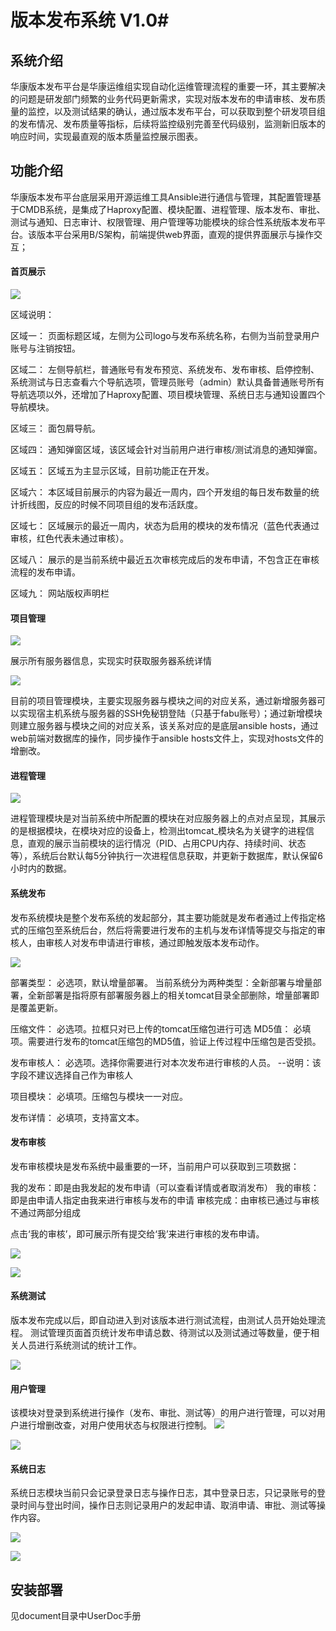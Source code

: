 # 版本发布系统 V1.0#

## 系统介绍 ##

华康版本发布平台是华康运维组实现自动化运维管理流程的重要一环，其主要解决的问题是研发部门频繁的业务代码更新需求，实现对版本发布的申请审核、发布质量的监控，以及测试结果的确认，通过版本发布平台，可以获取到整个研发项目组的发布情况、发布质量等指标，后续将监控级别完善至代码级别，监测新旧版本的响应时间，实现最直观的版本质量监控展示图表。

## 功能介绍 ##

华康版本发布平台底层采用开源运维工具Ansible进行通信与管理，其配置管理基于CMDB系统，是集成了Haproxy配置、模块配置、进程管理、版本发布、审批、测试与通知、日志审计、权限管理、用户管理等功能模块的综合性系统版本发布平台。该版本平台采用B/S架构，前端提供web界面，直观的提供界面展示与操作交互；

#### 首页展示 ####
![](documents/IntroduceImg/index.jpg)

区域说明：

区域一：
页面标题区域，左侧为公司logo与发布系统名称，右侧为当前登录用户账号与注销按钮。

区域二：
	左侧导航栏，普通账号有发布预览、系统发布、发布审核、启停控制、系统测试与日志查看六个导航选项，管理员账号（admin）默认具备普通账号所有导航选项以外，还增加了Haproxy配置、项目模块管理、系统日志与通知设置四个导航模块。

区域三：
	面包屑导航。

区域四：
	通知弹窗区域，该区域会针对当前用户进行审核/测试消息的通知弹窗。

区域五：
	区域五为主显示区域，目前功能正在开发。

区域六：
	本区域目前展示的内容为最近一周内，四个开发组的每日发布数量的统计折线图，反应的时候不同项目组的发布活跃度。

区域七：
	区域展示的最近一周内，状态为启用的模块的发布情况（蓝色代表通过审核，红色代表未通过审核）。

区域八：
	展示的是当前系统中最近五次审核完成后的发布申请，不包含正在审核流程的发布申请。

区域九：
网站版权声明栏

#### 项目管理 ####
![](documents/IntroduceImg/module.jpg)

展示所有服务器信息，实现实时获取服务器系统详情

![](documents/IntroduceImg/module2.jpg)

目前的项目管理模块，主要实现服务器与模块之间的对应关系，通过新增服务器可以实现宿主机系统与服务器的SSH免秘钥登陆（只基于fabu账号）；通过新增模块则建立服务器与模块之间的对应关系，该关系对应的是底层ansible hosts，通过web前端对数据库的操作，同步操作于ansible hosts文件上，实现对hosts文件的增删改。

#### 进程管理 ####
![](documents/IntroduceImg/process.jpg)

进程管理模块是对当前系统中所配置的模块在对应服务器上的点对点呈现，其展示的是根据模块，在模块对应的设备上，检测出tomcat_模块名为关键字的进程信息，直观的展示当前模块的运行情况（PID、占用CPU内存、持续时间、状态等），系统后台默认每5分钟执行一次进程信息获取，并更新于数据库，默认保留6小时内的数据。

#### 系统发布 ####

发布系统模块是整个发布系统的发起部分，其主要功能就是发布者通过上传指定格式的压缩包至系统后台，然后将需要进行发布的主机与发布详情等提交与指定的审核人，由审核人对发布申请进行审核，通过即触发版本发布动作。

![](documents/IntroduceImg/publish.jpg)

部署类型：
必选项，默认增量部署。
当前系统分为两种类型：全新部署与增量部署，全新部署是指将原有部署服务器上的相关tomcat目录全部删除，增量部署即是覆盖更新。

压缩文件：
必选项。拉框只对已上传的tomcat压缩包进行可选
MD5值：
必填项。需要进行发布的tomcat压缩包的MD5值，验证上传过程中压缩包是否受损。

发布审核人：
必选项。选择你需要进行对本次发布进行审核的人员。
--说明：该字段不建议选择自己作为审核人

项目模块：
必填项。压缩包与模块一一对应。

发布详情：
必填项，支持富文本。

#### 发布审核 ####


发布审核模块是发布系统中最重要的一环，当前用户可以获取到三项数据：

我的发布：即是由我发起的发布申请（可以查看详情或者取消发布）
我的审核：即是由申请人指定由我来进行审核与发布的申请
审核完成：由审核已通过与审核不通过两部分组成

点击‘我的审核’，即可展示所有提交给‘我’来进行审核的发布申请。


![](documents/IntroduceImg/review01.jpg)


![](documents/IntroduceImg/review02.jpg)


#### 系统测试 ####

版本发布完成以后，即自动进入到对该版本进行测试流程，由测试人员开始处理流程。
测试管理页面首页统计发布申请总数、待测试以及测试通过等数量，便于相关人员进行系统测试的统计工作。

![](documents/IntroduceImg/softwaretest.jpg)


#### 用户管理 ####
该模块对登录到系统进行操作（发布、审批、测试等）的用户进行管理，可以对用户进行增删改查，对用户使用状态与权限进行控制。
![](documents/IntroduceImg/usermanage01.jpg)

![](documents/IntroduceImg/usermanage02.jpg)



#### 系统日志 ####

系统日志模块当前只会记录登录日志与操作日志，其中登录日志，只记录账号的登录时间与登出时间，操作日志则记录用户的发起申请、取消申请、审批、测试等操作内容。

![](documents/IntroduceImg/log01.jpg)

![](documents/IntroduceImg/log02.jpg)


## 安装部署 ##

见document目录中UserDoc手册
 


